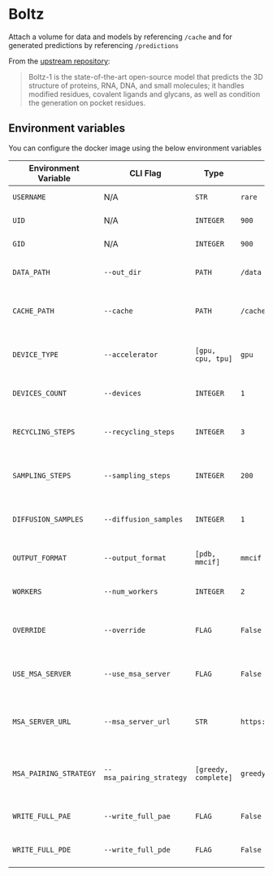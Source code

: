 # Boltz

Attach a volume for data and models by referencing `/cache` and for generated predictions by referencing `/predictions`

From the [upstream repository](https://github.com/jwohlwend/boltz/tree/main):

> Boltz-1 is the state-of-the-art open-source model that predicts the 3D structure of proteins, RNA, DNA, and small molecules; it handles modified residues, covalent ligands and glycans, as well as condition the generation on pocket residues.

## Environment variables

You can configure the docker image using the below environment variables

| Environment Variable   | CLI Flag                 | Type                 | Default Value               | Description                                                         |
| ---------------------- | ------------------------ | -------------------- | --------------------------- | ------------------------------------------------------------------- |
| `USERNAME`             | N/A                      | `STR`                | `rare`                      | Username for the container                                          |
| `UID`                  | N/A                      | `INTEGER`            | `900`                       | UID for the container                                               |
| `GID`                  | N/A                      | `INTEGER`            | `900`                       | GID for the container                                               |
| `DATA_PATH`            | `--out_dir`              | `PATH`               | `/data`                     | The path where predictions will be saved.                           |
| `CACHE_PATH`           | `--cache`                | `PATH`               | `/cache`                    | The directory for downloading data and models.                      |
| `DEVICE_TYPE`          | `--accelerator`          | `[gpu, cpu, tpu]`    | `gpu`                       | The type of accelerator to use for predictions.                     |
| `DEVICES_COUNT`        | `--devices`              | `INTEGER`            | `1`                         | The number of devices to use for predictions.                       |
| `RECYCLING_STEPS`      | `--recycling_steps`      | `INTEGER`            | `3`                         | The number of recycling steps to use for predictions.               |
| `SAMPLING_STEPS`       | `--sampling_steps`       | `INTEGER`            | `200`                       | The number of sampling steps to use for predictions.                |
| `DIFFUSION_SAMPLES`    | `--diffusion_samples`    | `INTEGER`            | `1`                         | The number of diffusion samples to use for predictions.             |
| `OUTPUT_FORMAT`        | `--output_format`        | `[pdb, mmcif]`       | `mmcif`                     | The output format for predictions.                                  |
| `WORKERS`              | `--num_workers`          | `INTEGER`            | `2`                         | The number of workers for data loading.                             |
| `OVERRIDE`             | `--override`             | `FLAG`               | `False`                     | Whether to override existing predictions.                           |
| `USE_MSA_SERVER`       | `--use_msa_server`       | `FLAG`               | `False`                     | Whether to use the MSA server to generate MSAs.                     |
| `MSA_SERVER_URL`       | `--msa_server_url`       | `STR`                | `https://api.colabfold.com` | The URL of the MSA server (used only if `--use_msa_server` is set). |
| `MSA_PAIRING_STRATEGY` | `--msa_pairing_strategy` | `[greedy, complete]` | `greedy`                    | The MSA pairing strategy to use (requires `--use_msa_server`).      |
| `WRITE_FULL_PAE`       | `--write_full_pae`       | `FLAG`               | `False`                     | Whether to save the full PAE matrix as a file.                      |
| `WRITE_FULL_PDE`       | `--write_full_pde`       | `FLAG`               | `False`                     | Whether to save the full PDE matrix as a file.                      |
